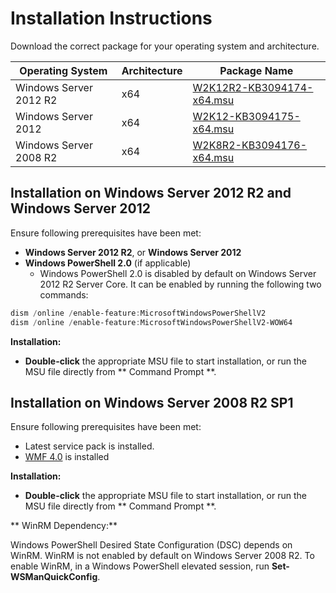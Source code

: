# Installation Instructions

Download the correct package for your operating system and architecture.

| Operating System	     | Architecture | Package Name              | 
|------------------------|--------------|---------------------------| 
| Windows Server 2012 R2 | x64 			| [W2K12R2-KB3094174-x64.msu](http://go.microsoft.com/fwlink/?LinkId=717507) | 
| Windows Server 2012	 | x64			| [W2K12-KB3094175-x64.msu](http://go.microsoft.com/fwlink/?LinkId=717506) | 
| Windows Server 2008 R2 | x64			| [W2K8R2-KB3094176-x64.msu](http://go.microsoft.com/fwlink/?LinkId=717504)  | 


## Installation on Windows Server 2012 R2 and Windows Server 2012

Ensure following prerequisites have been met:

- **Windows Server 2012 R2**, or **Windows Server 2012**
- **Windows PowerShell 2.0** (if applicable)
	- Windows PowerShell 2.0 is disabled by default on Windows Server 2012 R2 Server Core. It can be enabled by running the following two commands:
```powershell
dism /online /enable-feature:MicrosoftWindowsPowerShellV2
dism /online /enable-feature:MicrosoftWindowsPowerShellV2-WOW64
```

**Installation:**

- **Double-click** the appropriate MSU file to start installation, or run the MSU file directly from ** Command Prompt **.

## Installation on Windows Server 2008 R2 SP1

Ensure following prerequisites have been met:

- Latest service pack is installed.
- [WMF 4.0](http://www.microsoft.com/en-us/download/details.aspx?id=40855) is installed

**Installation:**

- **Double-click** the appropriate MSU file to start installation, or run the MSU file directly from ** Command Prompt **.

** WinRM Dependency:**

Windows PowerShell Desired State Configuration (DSC) depends on WinRM. WinRM is not enabled by default on Windows Server 2008 R2. To enable WinRM, in a Windows PowerShell elevated session, run **Set-WSManQuickConfig**.
